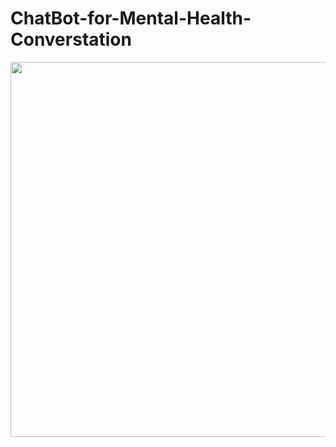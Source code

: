 # ChatBot-for-Mental-Health-Converstation



<p align="center">
  <img src="https://github.com/EricMohandhas/ChatBot-for-Mental-Health-Converstation/assets/125111159/3e573598-ae15-4db1-8cfa-71b9c2c7f5f3" width="800" height="600">
</p>

